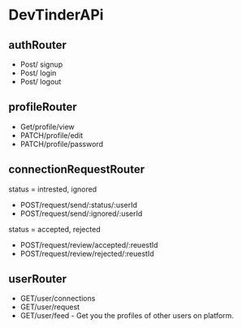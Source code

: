 
# DevTinderAPi

## authRouter
 - Post/ signup
 - Post/ login
 - Post/ logout

 ## profileRouter
 - Get/profile/view
 - PATCH/profile/edit
 - PATCH/profile/password

 ## connectionRequestRouter

  status = intrested, ignored
 - POST/request/send/:status/:userId
 - POST/request/send/:ignored/:userId

 status = accepted, rejected
 - POST/request/review/accepted/:reuestId
 - POST/request/review/rejected/:reuestId

 ## userRouter
 - GET/user/connections
 - GET/user/request
 - GET/user/feed  - Get you the profiles  of other users on platform.